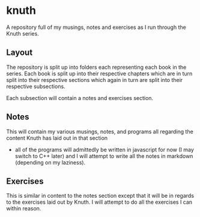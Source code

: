 # knuth
A repository full of my musings, notes and exercises as I run through the Knuth series.

## Layout
The repository is split up into folders each representing each book in the series.
Each book is split up into their respective chapters which are in turn split into their respective sections
which again in turn are split into their respective subsections.

Each subsection will contain a notes and exercises section.

## Notes
This will contain my various musings, notes, and programs all regarding the content Knuth has laid out in that section
- all of the programs will admittedly be written in javascript for now (I may switch to C++ later) and I will attempt to write
all the notes in markdown (depending on my laziness).

## Exercises
This is similar in content to the notes section except that it will be in regards to the exercises laid out by Knuth.  I will
attempt to do all the exercises I can within reason.



